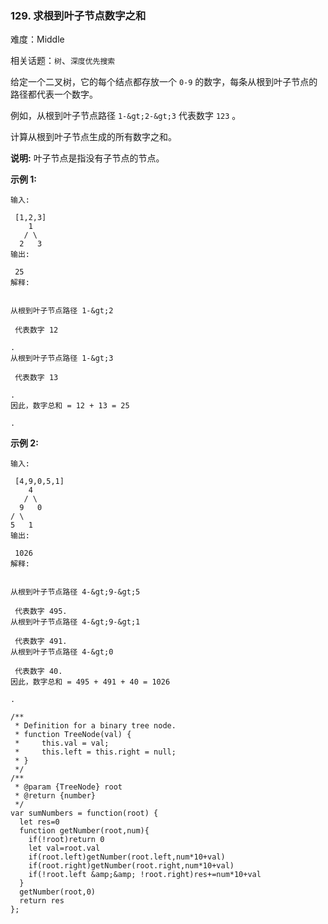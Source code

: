 ### 129. 求根到叶子节点数字之和

难度：Middle

相关话题：`树`、`深度优先搜索`

给定一个二叉树，它的每个结点都存放一个 `0-9` 的数字，每条从根到叶子节点的路径都代表一个数字。



例如，从根到叶子节点路径  `1-&gt;2-&gt;3`  代表数字  `123` 。



计算从根到叶子节点生成的所有数字之和。



 **说明:** 叶子节点是指没有子节点的节点。



 **示例 1:** 





```
输入:

 [1,2,3]
    1
   / \
  2   3
输出:

 25
解释:


从根到叶子节点路径 1-&gt;2

 代表数字 12

.
从根到叶子节点路径 1-&gt;3

 代表数字 13

.
因此，数字总和 = 12 + 13 = 25

.
```

 **示例 2:** 





```
输入:

 [4,9,0,5,1]
    4
   / \
  9   0
/ \
5   1
输出:

 1026
解释:


从根到叶子节点路径 4-&gt;9-&gt;5

 代表数字 495.
从根到叶子节点路径 4-&gt;9-&gt;1

 代表数字 491.
从根到叶子节点路径 4-&gt;0

 代表数字 40.
因此，数字总和 = 495 + 491 + 40 = 1026

.
```


```
/**
 * Definition for a binary tree node.
 * function TreeNode(val) {
 *     this.val = val;
 *     this.left = this.right = null;
 * }
 */
/**
 * @param {TreeNode} root
 * @return {number}
 */
var sumNumbers = function(root) {
  let res=0
  function getNumber(root,num){
    if(!root)return 0
    let val=root.val
    if(root.left)getNumber(root.left,num*10+val)
    if(root.right)getNumber(root.right,num*10+val)
    if(!root.left &amp;&amp; !root.right)res+=num*10+val
  }
  getNumber(root,0)
  return res
};



```
